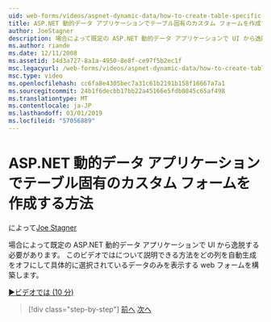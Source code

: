```yaml
---
uid: web-forms/videos/aspnet-dynamic-data/how-to-create-table-specific-custom-forms-in-an-aspnet-dynamic-data-application
title: ASP.NET 動的データ アプリケーションでテーブル固有のカスタム フォームを作成する方法 |Microsoft Docs
author: JoeStagner
description: 場合によって既定の ASP.NET 動的データ アプリケーションで UI から逸脱する必要があります。 このビデオではについて説明するには、やって方法を無効にできます.
ms.author: riande
ms.date: 12/11/2008
ms.assetid: 14d3a727-8a1a-4950-8e8f-ce97f5b2ec1f
msc.legacyurl: /web-forms/videos/aspnet-dynamic-data/how-to-create-table-specific-custom-forms-in-an-aspnet-dynamic-data-application
msc.type: video
ms.openlocfilehash: cc6fa8e4305bec7a31c61b2191b158f16667a7a1
ms.sourcegitcommit: 24b1f6decbb17bb22a45166e5fdb0845c65af498
ms.translationtype: MT
ms.contentlocale: ja-JP
ms.lasthandoff: 03/01/2019
ms.locfileid: "57056889"
---
```

<a name="how-to-create-table-specific-custom-forms-in-an-aspnet-dynamic-data-application"></a>ASP.NET 動的データ アプリケーションでテーブル固有のカスタム フォームを作成する方法
====================
によって[Joe Stagner](https://github.com/JoeStagner)

場合によって既定の ASP.NET 動的データ アプリケーションで UI から逸脱する必要があります。 このビデオではについて説明できる方法をどの列を自動生成をオフにして具体的に選択されているデータのみを表示する web フォームを構築します。

[&#9654;ビデオでは (10 分)](https://channel9.msdn.com/Blogs/ASP-NET-Site-Videos/how-to-create-table-specific-custom-forms-in-an-aspnet-dynamic-data-application)

> [!div class="step-by-step"]
> [前へ](how-to-remove-columns-from-your-dynamicdata-data-grids.md)
> [次へ](aspnet-dynamic-data-custom-form-formatting.md)
